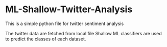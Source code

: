 # ML-Shallow-Twitter-Analysis

This is a simple python file for twitter sentiment analysis

The twitter data are fetched from local file
Shallow ML classifiers are used to predict the classes of each dataset.
